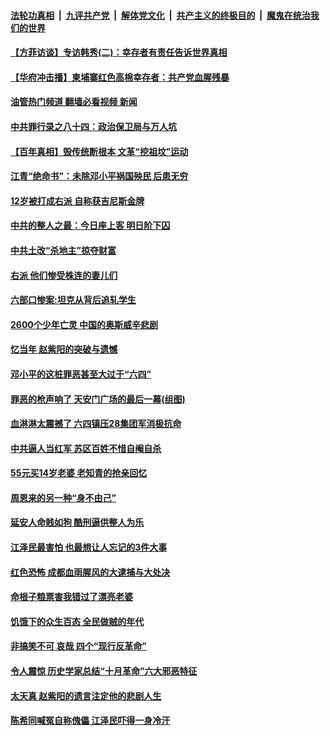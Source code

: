 ####  [法轮功真相](../../../../basic/blob/master/README.md?t=09080201) &nbsp;|&nbsp; [九评共产党](../../../../9ping.md/blob/master/README.md?t=09080201) &nbsp;|&nbsp; [解体党文化](../../../../jtdwh.md/blob/master/README.md?t=09080201)  &nbsp;|&nbsp; [共产主义的终极目的](../../../../gczydzjmd.md/blob/master/README.md?t=09080201) &nbsp;|&nbsp; [魔鬼在统治我们的世界](../../../../mgztzwmdsj.md/blob/master/README.md?t=09080201) 

#### [【方菲访谈】专访韩秀(二)：幸存者有责任告诉世界真相](../pages/prog1695/a103511919.md?t=09080201) 

#### [【华府冲击播】柬埔寨红色高棉幸存者：共产党血腥残暴](../pages/prog1695/a103496937.md?t=09080201) 

#### [油管热门频道 翻墙必看视频 新闻](http://45.76.130.85:81/youtube.html?09080201)

#### [中共罪行录之八十四：政治保卫局与万人坑](../pages/prog1695/a103494984.md?t=09080201) 

#### [【百年真相】毁传统断根本 文革“挖祖坟”运动](../pages/prog1695/a103474485.md?t=09080201) 

#### [江青“绝命书”：未除邓小平祸国殃民 后患无穷](../pages/prog1695/a103454517.md?t=09080201) 

#### [12岁被打成右派 自称获吉尼斯金牌](../pages/prog1695/a103453104.md?t=09080201) 

#### [中共的整人之最：今日座上客 明日阶下囚](../pages/prog1695/a103452045.md?t=09080201) 

#### [中共土改“杀地主”掠夺财富](../pages/prog1695/a103450269.md?t=09080201) 

#### [右派 他们惨受株连的妻儿们](../pages/prog1695/a103448401.md?t=09080201) 

#### [六部口惨案:坦克从背后追轧学生](../pages/prog1695/a103446835.md?t=09080201) 

#### [2600个少年亡灵 中国的奥斯威辛悲剧](../pages/prog1695/a103445715.md?t=09080201) 

#### [忆当年 赵紫阳的突破与遗憾](../pages/prog1695/a103444875.md?t=09080201) 

#### [邓小平的这桩罪恶甚至大过于“六四”](../pages/prog1695/a103443796.md?t=09080201) 

#### [罪恶的枪声响了 天安门广场的最后一幕(组图)](../pages/prog1695/a103443779.md?t=09080201) 

#### [血淋淋太震撼了 六四镇压28集团军消极抗命](../pages/prog1695/a103443119.md?t=09080201) 

#### [中共逼人当红军 苏区百姓不惜自阉自杀](../pages/prog1695/a103442133.md?t=09080201) 

#### [55元买14岁老婆 老知青的抢亲回忆](../pages/prog1695/a103440948.md?t=09080201) 

#### [周恩来的另一种“身不由己”](../pages/prog1695/a103440153.md?t=09080201) 

#### [延安人命贱如狗 酷刑逼供整人为乐](../pages/prog1695/a103439233.md?t=09080201) 

#### [江泽民最害怕 也最想让人忘记的3件大事](../pages/prog1695/a103436160.md?t=09080201) 

#### [红色恐怖 成都血雨腥风的大逮捕与大处决](../pages/prog1695/a103434843.md?t=09080201) 

#### [命根子粮票害我错过了漂亮老婆](../pages/prog1695/a103433753.md?t=09080201) 

#### [饥饿下的众生百态 全民做贼的年代](../pages/prog1695/a103433137.md?t=09080201) 

#### [非搞笑不可 哀哉 四个“现行反革命”](../pages/prog1695/a103431288.md?t=09080201) 

#### [令人震惊 历史学家总结“十月革命”六大邪恶特征](../pages/prog1695/a103430290.md?t=09080201) 

#### [太天真 赵紫阳的遗言注定他的悲剧人生](../pages/prog1695/a103428488.md?t=09080201) 

#### [陈希同喊冤自称傀儡 江泽民吓得一身冷汗](../pages/prog1695/a103426929.md?t=09080201) 

<img src='http://gfw-breaker.win/goodnews/indexes/prog1695.md' width='0px' height='0px'/>
